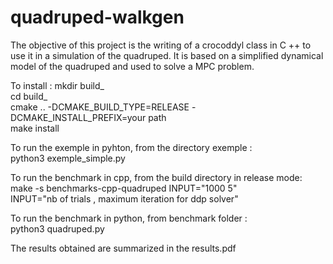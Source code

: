 # quadruped-walkgen

The objective of this project is the writing of a crocoddyl class in C ++ to use it in a simulation of the quadruped. It is based on a simplified dynamical model of the quadruped and used to solve a MPC problem. 

To install :
mkdir build_  
cd build_  
cmake .. -DCMAKE_BUILD_TYPE=RELEASE -DCMAKE_INSTALL_PREFIX=your path  
make install

To run the exemple in pyhton, from the directory exemple :  
python3 exemple_simple.py

To run the benchmark in cpp, from the build directory in release mode:  
make -s benchmarks-cpp-quadruped INPUT="1000 5"  
INPUT="nb of trials , maximum iteration for ddp solver"

To run the benchmark in python, from benchmark folder :  
python3 quadruped.py

The results obtained are summarized in the results.pdf

